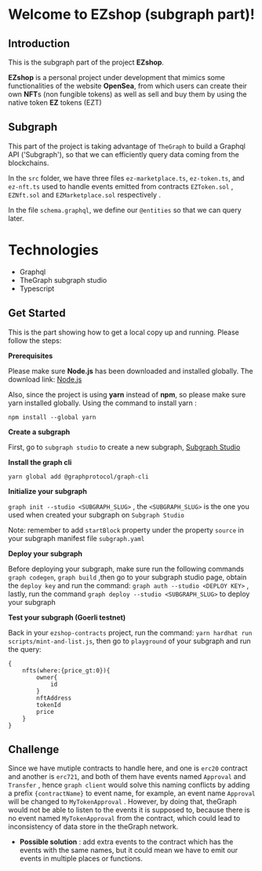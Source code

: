 ﻿# Welcome to EZshop (subgraph part)!

## Introduction

This is the subgraph part of the project **EZshop**.  

**EZshop** is a personal project under development that mimics some functionalities of the website **OpenSea**, from which users can create their own **NFT**s (non fungible tokens) as well as sell and buy them by using the native token **EZ** tokens (EZT)

## Subgraph

This part of the project is taking advantage of `TheGraph` to build a Graphql API ('Subgraph'), so that we can efficiently query data coming from the blockchains. 

In the `src` folder, we have three files `ez-marketplace.ts`, `ez-token.ts`, and `ez-nft.ts` used to handle events emitted from contracts `EZToken.sol` , `EZNft.sol` and `EZMarketplace.sol` respectively .

In the file `schema.graphql`, we define our `@entities` so that we can query later.


# Technologies

 - Graphql
 - TheGraph subgraph studio
 - Typescript

## Get Started

This is the part showing how to get a local copy up and running. Please follow the steps:

**Prerequisites**

Please make sure **Node.js** has been downloaded and installed globally. The download link:  [Node.js](https://nodejs.org/en/download/)

Also, since the project is using **yarn** instead of **npm**, so please make sure yarn installed globally.
Using the command to install yarn :
```
npm install --global yarn 
```
**Create a subgraph**

First, go to `subgraph studio` to create a new subgraph, [Subgraph Studio](https://thegraph.com/studio/)

**Install the graph cli**

`yarn global add @graphprotocol/graph-cli`

**Initialize your subgraph**

`graph init --studio <SUBGRAPH_SLUG>` , the `<SUBGRAPH_SLUG>` is the one you used when created your subgraph on `Subgraph Studio`

Note:  remember to add `startBlock` property under the property `source` in your subgraph manifest file `subgraph.yaml` 


**Deploy your subgraph**

Before deploying your subgraph, make sure run the following commands `graph codegen`, `graph build`
,then go to your subgraph studio page, obtain the `deploy key` and run the command:
`graph auth --studio <DEPLOY KEY>` ,
lastly, run the command `graph deploy --studio <SUBGRAPH_SLUG>` to deploy your subgraph

**Test your subgraph (Goerli testnet)**

Back in your `ezshop-contracts` project, run the command:
`yarn hardhat run scripts/mint-and-list.js`,
then go to `playground` of your subgraph and run the query:
```
{
	nfts(where:{price_gt:0}){
		owner{
			id
		}
		nftAddress
		tokenId
		price
	}
}
```

## Challenge

Since we have mutiple contracts to handle here, and one is `erc20` contract and another is `erc721`, and both of them have events named `Approval` and `Transfer` , hence `graph client` would solve this naming conflicts by adding a prefix `{contractName}` to event name, for example, an event name `Approval` will be changed to `MyTokenApproval` .  However, by doing that, theGraph would not be able to listen to the events it is supposed to, because there is no event named `MyTokenApproval` from the contract, which could lead to inconsistency of data store in the theGraph network.
- **Possible solution** : add extra events to the contract which has the events with the same names, but it could mean we have to emit our events in multiple places or functions.



